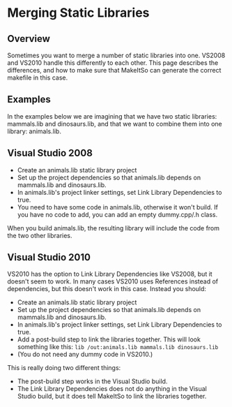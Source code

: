 Merging Static Libraries
========================

Overview
--------
Sometimes you want to merge a number of static libraries into one. VS2008 and VS2010 handle this differently to each other. This page describes the differences, and how to make sure that MakeItSo can generate the correct makefile in this case.

Examples
--------
In the examples below we are imagining that we have two static libraries: mammals.lib and dinosaurs.lib, and that we want to combine them into one library: animals.lib.

Visual Studio 2008
------------------
* Create an animals.lib static library project
* Set up the project dependencies so that animals.lib depends on mammals.lib and dinosaurs.lib.
* In animals.lib's project linker settings, set Link Library Dependencies to true.
* You need to have some code in animals.lib, otherwise it won't build. If you have no code to add, you can add an empty dummy.cpp/.h class.

When you build animals.lib, the resulting library will include the code from the two other libraries.

Visual Studio 2010
------------------
VS2010 has the option to Link Library Dependencies like VS2008, but it doesn't seem to work. In many cases VS2010 uses References instead of dependencies, but this doesn't work in this case. Instead you should:
* Create an animals.lib static library project
* Set up the project dependencies so that animals.lib depends on mammals.lib and dinosaurs.lib.
* In animals.lib's project linker settings, set Link Library Dependencies to true.
* Add a post-build step to link the libraries together. This will look something like this: `lib /out:animals.lib mammals.lib dinosaurs.lib`
* (You do not need any dummy code in VS2010.)

This is really doing two different things:
* The post-build step works in the Visual Studio build.
* The Link Library Dependencies does not do anything in the Visual Studio build, but it does tell MakeItSo to link the libraries together.
